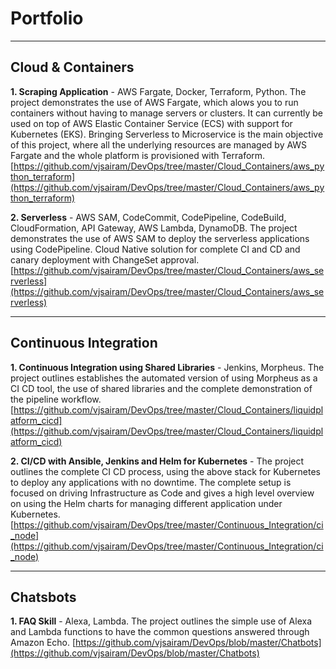 

# Portfolio

---

## Cloud & Containers

**1. Scraping Application** - AWS Fargate, Docker, Terraform, Python.
The project demonstrates the use of AWS Fargate, which alows you to run containers without having to manage servers or clusters. It can currently be used on top of AWS Elastic Container Service (ECS) with support for Kubernetes (EKS). Bringing Serverless to Microservice is the main objective of this project, where all the underlying resources are managed by AWS Fargate and the whole platform is provisioned with Terraform.
[https://github.com/vjsairam/DevOps/tree/master/Cloud_Containers/aws_python_terraform](https://github.com/vjsairam/DevOps/tree/master/Cloud_Containers/aws_python_terraform)

**2. Serverless** - AWS SAM, CodeCommit, CodePipeline, CodeBuild, CloudFormation, API Gateway, AWS Lambda, DynamoDB.
The project demonstrates the use of AWS SAM to deploy the serverless applications using CodePipeline. Cloud Native solution for complete CI and CD and canary deployment with ChangeSet approval. 
[https://github.com/vjsairam/DevOps/tree/master/Cloud_Containers/aws_serverless](https://github.com/vjsairam/DevOps/tree/master/Cloud_Containers/aws_serverless)

---

## Continuous Integration

**1. Continuous Integration using Shared Libraries** - Jenkins, Morpheus.
The project outlines establishes the automated version of using Morpheus as a CI CD tool, the use of shared libraries and the complete demonstration of the pipeline workflow. 
[https://github.com/vjsairam/DevOps/tree/master/Cloud_Containers/liquidplatform_cicd](https://github.com/vjsairam/DevOps/tree/master/Cloud_Containers/liquidplatform_cicd)

**2. CI/CD with Ansible, Jenkins and Helm for Kubernetes** - 
The project outlines the complete CI CD process, using the above stack for Kubernetes to deploy any applications with no downtime. The complete setup is focused on driving Infrastructure as Code and gives a high level overview on using the Helm charts for managing different application under Kubernetes. 
[https://github.com/vjsairam/DevOps/tree/master/Continuous_Integration/ci_node](https://github.com/vjsairam/DevOps/tree/master/Continuous_Integration/ci_node)

---

## Chatsbots

**1. FAQ Skill** - Alexa, Lambda.
The project outlines the simple use of Alexa and Lambda functions to have the common questions answered through Amazon Echo.
[https://github.com/vjsairam/DevOps/blob/master/Chatbots](https://github.com/vjsairam/DevOps/blob/master/Chatbots)
